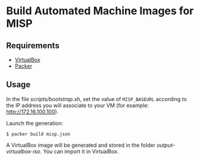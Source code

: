# Build Automated Machine Images for MISP

## Requirements

* [VirtualBox](https://www.virtualbox.org)
* [Packer](https://www.packer.io)

## Usage

In the file *scripts/bootstrap.sh*, set the value of ``MISP_BASEURL`` according
to the IP address you will associate to your VM
(for example: http://172.16.100.100).

Launch the generation:

    $ packer build misp.json

A VirtualBox image will be generated and stored in the folder
*output-virtualbox-iso*. You can import it in VirtualBox.
